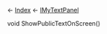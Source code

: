 ← [Index](Api-Index) ← [IMyTextPanel](Sandbox.ModAPI.Ingame.IMyTextPanel)

void ShowPublicTextOnScreen()

